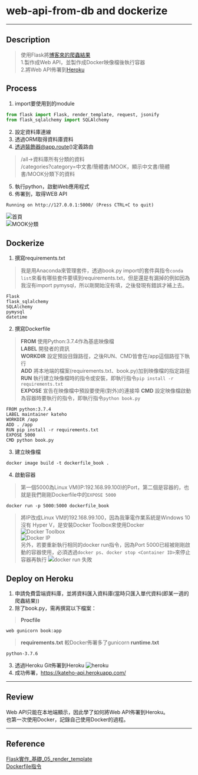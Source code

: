 # web-api-from-db and dockerize
----	
## Description	
> 使用Flask將[博客來的爬蟲結果](https://github.com/chewingho/web-crawler-hot-item-of-books)  
  1.製作成Web API，並製作成Docker映像檔後執行容器  
  2.將Web API佈署到[Heroku](https://kateho-api.herokuapp.com/)  

## Process
1. import要使用到的module
```python	
from flask import Flask, render_template, request, jsonify
from flask_sqlalchemy import SQLAlchemy
```
2. 設定資料庫連線
3. 透過ORM取得資料庫資料
4. 透過裝飾器@app.route()定義路由
> /all->資料庫所有分類的資料  
> /categories?category=中文書/簡體書/MOOK，顯示中文書/簡體書/MOOK分類下的資料
5. 執行python，啟動Web應用程式
6. 佈署到，取得WEB API
```
Running on http://127.0.0.1:5000/ (Press CTRL+C to quit)
```  
  ![首頁](https://github.com/chewingho/web-api-from-db/blob/master/readme%E5%9C%96%E7%89%87/homepage.PNG)  
  ![MOOK分類](https://github.com/chewingho/web-api-from-db/blob/master/readme%E5%9C%96%E7%89%87/MOOK%E5%88%86%E9%A1%9E.PNG)



## Dockerize  
1. 撰寫requirements.txt    
> 我是用Anaconda來管理套件，透過book.py import的套件與指令```conda list```來看有哪些套件要填到requirements.txt，但是還是有漏掉的例如因為我沒有import pymysql，所以剛開始沒有填，之後發現有錯誤才補上去。
```
Flask
flask_sqlalchemy
SQLAlchemy
pymysql
datetime
```
2. 撰寫Dockerfile 
> **FROM** 使用Python:3.7.4作為基底映像檔  
> **LABEL** 開發者的資訊  
> **WORKDIR** 設定預設目錄路徑，之後RUN、CMD皆會在/app這個路徑下執行  
> **ADD** 將本地端的檔案(requirements.txt、book.py)加到映像檔的指定路徑  
> **RUN** 執行建立映像檔時的指令或安裝，即執行指令```pip install -r requirements.txt```  
> **EXPOSE** 宣告在映像檔中預設要使用(對外)的連接埠 
> **CMD**  設定映像檔啟動為容器時要執行的指令，即執行指令```python book.py```  
```
FROM python:3.7.4
LABEL maintainer kateho
WORKDIR /app
ADD . /app
RUN pip install -r requirements.txt
EXPOSE 5000
CMD python book.py
```  
3. 建立映像檔  
```
docker image build -t dockerfile_book .
```  
4. 啟動容器  
> 第一個5000為Linux VM(IP:192.168.99.100)的Port，第二個是容器的，也就是我們剛剛Dockerfile中的```EXPOSE 5000```  
```
docker run -p 5000:5000 dockerfile_book
```  
> 將IP改成Linux VM的192.168.99.100，因為我筆電作業系統是Windows 10沒有 Hyper V，是安裝Docker Toolbox來使用Docker  
![Docker Toolbox](https://github.com/chewingho/web-api-from-db/blob/docker/readme%E5%9C%96%E7%89%87/Docker%20Toolbox.png)  
![Docker IP](https://github.com/chewingho/web-api-from-db/blob/docker/readme%E5%9C%96%E7%89%87/Docker%20IP.PNG)  
> 另外，若要重新執行相同的docker run指令，因為Port 5000已經被剛剛啟動的容器使用，必須透過```docker ps```、```docker stop <Container ID>```來停止容器再執行
![docker run 失敗](https://github.com/chewingho/web-api-from-db/blob/docker/readme%E5%9C%96%E7%89%87/docker%20run%20%E5%A4%B1%E6%95%97.png)  

## Deploy on Heroku  
1. 申請免費雲端資料庫，並將資料匯入資料庫(當時只匯入單代資料(即某一週的爬蟲結果))  
2. 除了book.py，需再撰寫以下檔案：
> **Procfile** 
```
web gunicorn book:app
```
> **requirements.txt** 較Docker佈署多了gunicorn
> **runtime.txt** 
```
python-3.7.6
```
3. 透過Heroku Git佈署到Heroku
![heroku](https://github.com/chewingho/web-api-from-db/blob/master/readme%E5%9C%96%E7%89%87/heroku.PNG)  
4. 成功佈署，https://kateho-api.herokuapp.com/  
----
## Review ##  
  Web API只能在本地端顯示，因此學了如何將Web API佈署到Heroku。  
  也第一次使用Docker，記錄自己使用Docker的過程。  

----	
## Reference
[Flask實作_基礎_05_render_template](https://hackmd.io/@shaoeChen/HJkOuSagf?type=view)  
[Dockerfile指令](https://www.jinnsblog.com/2018/12/docker-dockerfile-guide.html)  

